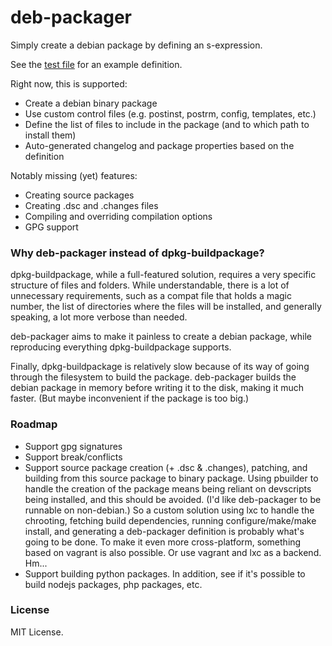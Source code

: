 # deb-packager

Simply create a debian package by defining an s-expression.

See the [test file](t/fixtures/test-package.lisp) for an example definition.

Right now, this is supported:

- Create a debian binary package
- Use custom control files (e.g. postinst, postrm, config, templates,
etc.)
- Define the list of files to include in the package (and to which
path to install them)
- Auto-generated changelog and package properties based on the
definition

Notably missing (yet) features:

- Creating source packages
- Creating .dsc and .changes files
- Compiling and overriding compilation options
- GPG support

### Why deb-packager instead of dpkg-buildpackage?

dpkg-buildpackage, while a full-featured solution, requires a very
specific structure of files and folders. While understandable, there
is a lot of unnecessary requirements, such as a compat file that holds
a magic number, the list of directories where the files will be
installed, and generally speaking, a lot more verbose than needed.

deb-packager aims to make it painless to create a debian package,
while reproducing everything dpkg-buildpackage supports.

Finally, dpkg-buildpackage is relatively slow because of its way of
going through the filesystem to build the package. deb-packager builds
the debian package in memory before writing it to the disk, making it
much faster. (But maybe inconvenient if the package is too big.)

### Roadmap

- Support gpg signatures
- Support break/conflicts
- Support source package creation (+ .dsc & .changes), patching, and
  building from this source package to binary package. Using pbuilder
  to handle the creation of the package means being reliant on
  devscripts being installed, and this should be avoided. (I'd like
  deb-packager to be runnable on non-debian.) So a custom solution
  using lxc to handle the chrooting, fetching build dependencies,
  running configure/make/make install, and generating a deb-packager
  definition is probably what's going to be done. To make it even more
  cross-platform, something based on vagrant is also possible. Or use
  vagrant and lxc as a backend. Hm...
- Support building python packages. In addition, see if it's possible
  to build nodejs packages, php packages, etc.

### License

MIT License.
